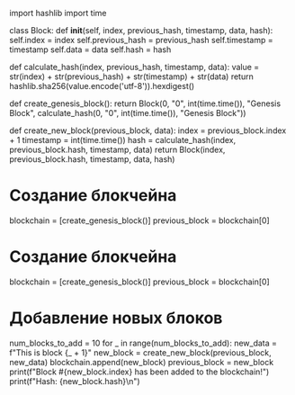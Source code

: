 import hashlib
import time

class Block:
    def __init__(self, index, previous_hash, timestamp, data, hash):
        self.index = index
        self.previous_hash = previous_hash
        self.timestamp = timestamp
        self.data = data
        self.hash = hash

def calculate_hash(index, previous_hash, timestamp, data):
    value = str(index) + str(previous_hash) + str(timestamp) + str(data)
    return hashlib.sha256(value.encode('utf-8')).hexdigest()

def create_genesis_block():
    return Block(0, "0", int(time.time()), "Genesis Block", calculate_hash(0, "0", int(time.time()), "Genesis Block"))

def create_new_block(previous_block, data):
    index = previous_block.index + 1
    timestamp = int(time.time())
    hash = calculate_hash(index, previous_block.hash, timestamp, data)
    return Block(index, previous_block.hash, timestamp, data, hash)

# Создание блокчейна
blockchain = [create_genesis_block()]
previous_block = blockchain[0]
# Создание блокчейна
blockchain = [create_genesis_block()]
previous_block = blockchain[0]


# Добавление новых блоков
num_blocks_to_add = 10
for _ in range(num_blocks_to_add):
    new_data = f"This is block {_ + 1}"
    new_block = create_new_block(previous_block, new_data)
    blockchain.append(new_block)
    previous_block = new_block
    print(f"Block #{new_block.index} has been added to the blockchain!")
    print(f"Hash: {new_block.hash}\n")
